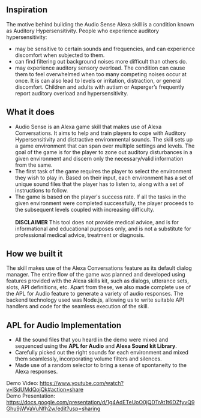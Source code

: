 ## Inspiration
The motive behind building the Audio Sense Alexa skill is a condition known as Auditory Hypersensitivity. People who experience auditory hypersensitivity:
- may be sensitive to certain sounds and frequencies, and can experience discomfort when subjected to them.
- can find filtering out background noises more difficult than others do.
- may experience auditory sensory overload.
The condition can cause them to feel overwhelmed when too many competing noises occur at once. It is can also lead to levels or irritation, distraction, or general discomfort. Children and adults with autism or Asperger’s frequently report auditory overload and hypersensitivity.

## What it does
- Audio Sense is an Alexa game skill that makes use of Alexa Conversations. It aims to help and train players to cope with Auditory Hypersensitivity and distractive environmental sounds. The skill sets up a game environment that can span over multiple settings and levels. The goal of the game is for the player to zone out auditory disturbances in a given environment and discern only the necessary/valid information from the same.
- The first task of the game requires the player to select the environment they wish to play in. Based on their input, each environment has a set of unique sound files that the player has to listen to, along with a set of instructions to follow.
- The game is based on the player's success rate. If all the tasks in the given environment were completed successfully, the player proceeds to the subsequent levels coupled with increasing difficulty.
<br><br>
**DISCLAIMER** This tool does not provide medical advice, and is for informational and educational purposes only, and is not a substitute for professional medical advice, treatment or diagnosis.

## How we built it
The skill makes use of the Alexa Conversations feature as its default dialog manager. The entire flow of the game was planned and developed using features provided with the Alexa skills kit, such as dialogs, utterance sets, slots, API definitions, etc. Apart from these, we also made complete use of the APL for Audio feature to generate a variety of audio responses. The backend technology used was Node.js, allowing us to write suitable API handlers and code for the seamless execution of the skill.

## APL for Audio Implementation
- All the sound files that you heard in the demo were mixed and sequenced using the **APL for Audio** and **Alexa Sound kit Library**.
- Carefully picked out the right sounds for each environment and mixed them seamlessly, incorporating volume filters and silences.
- Made use of a random selector to bring a sense of spontaneity to the Alexa responses.

Demo Video:  https://www.youtube.com/watch?v=lSdUMdQojQk#action=share <br>
Demo Presentation: https://docs.google.com/presentation/d/1g4AdETeUoO0jQDTrAt1t6DZfyvQ9Ghu9jWVaVuNfh2w/edit?usp=sharing
